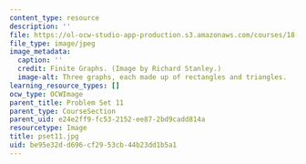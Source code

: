 ```yaml
---
content_type: resource
description: ''
file: https://ol-ocw-studio-app-production.s3.amazonaws.com/courses/18-314-combinatorial-analysis-fall-2014/be95e32dd696cf2953cb44b23dd1b5a1_pset11.jpg
file_type: image/jpeg
image_metadata:
  caption: ''
  credit: Finite Graphs. (Image by Richard Stanley.)
  image-alt: Three graphs, each made up of rectangles and triangles.
learning_resource_types: []
ocw_type: OCWImage
parent_title: Problem Set 11
parent_type: CourseSection
parent_uid: e24e2ff9-fc53-2152-ee87-2bd9cadd814a
resourcetype: Image
title: pset11.jpg
uid: be95e32d-d696-cf29-53cb-44b23dd1b5a1
---
```

